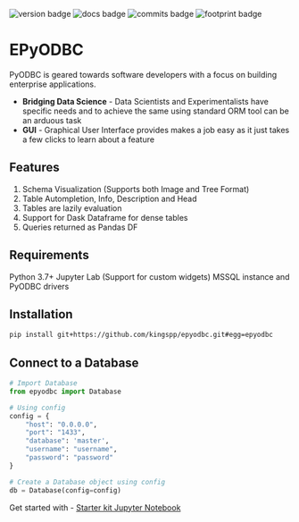 <!-- Start of Badges -->
![version badge](https://img.shields.io/badge/epyodbc%20version-0.1.8-blue.svg)
![docs badge](https://img.shields.io/badge/docs-passing-green.svg)
![commits badge](https://img.shields.io/badge/commits%20since%200.1.8-5-green.svg)
![footprint badge](https://img.shields.io/badge/mem%20footprint%20-0.06%20Mb-lightgrey.svg)
<!--![build badge](https://img.shields.io/badge/build-passing-green.svg)
![coverage badge](https://img.shields.io/badge/coverage-87.78%25|%205.8k/6.6k%20lines-green.svg)
![test badge](https://img.shields.io/badge/tests-418%20total%7C418%20%E2%9C%93%7C0%20%E2%9C%98-green.svg)  -->

<!-- End of Badges -->

# EPyODBC

PyODBC is geared towards software developers with a focus on building enterprise applications.
<ul>
<li><b>Bridging Data Science</b> -  Data Scientists and Experimentalists have specific needs and to achieve the same using standard ORM tool can be an arduous task </li>

<li><b>GUI</b> - Graphical User Interface provides makes a job easy as it just takes a few clicks to learn about a feature</li>
</ul>

## Features
1. Schema Visualization (Supports both Image and Tree Format)
2. Table Autompletion, Info, Description and Head
3. Tables are lazily evaluation
4. Support for Dask Dataframe for dense tables
5. Queries returned as Pandas DF

## Requirements
Python 3.7+
Jupyter Lab (Support for custom widgets)
MSSQL instance and PyODBC drivers

## Installation
```bash
pip install git+https://github.com/kingspp/epyodbc.git#egg=epyodbc
```

## Connect to a Database
```python
# Import Database
from epyodbc import Database

# Using config
config = {
    "host": "0.0.0.0",
    "port": "1433",
    "database": 'master',
    "username": "username",
    "password": "password"
}

# Create a Database object using config
db = Database(config=config)
```

Get started with - [Starter kit Jupyter Notebook](https://github.com/kingspp/epyodbc/blob/master/notebooks/EPyODBC%20Introduction.ipynb)


